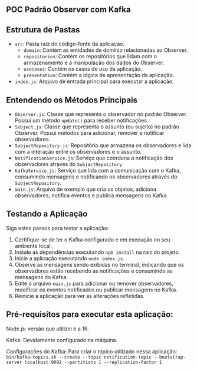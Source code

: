 ## POC Padrão Observer com Kafka
## Estrutura de Pastas

- `src`: Pasta raiz do código-fonte da aplicação.
  - `domain`: Contém as entidades de domínio relacionadas ao Observer.
  - `repositories`: Contém os repositórios que lidam com o armazenamento e a manipulação dos dados do Observer.
  - `usecases`: Contém os casos de uso da aplicação.
  - `presentation`: Contém a lógica de apresentação da aplicação.
- `index.js`: Arquivo de entrada principal para executar a aplicação.

## Entendendo os Métodos Principais

- `Observer.js`: Classe que representa o observador no padrão Observer. Possui um método `update()` para receber notificações.
- `Subject.js`: Classe que representa o assunto (ou sujeito) no padrão Observer. Possui métodos para adicionar, remover e notificar observadores.
- `SubjectRepository.js`: Repositório que armazena os observadores e lida com a interação entre os observadores e o assunto.
- `NotificationService.js`: Serviço que coordena a notificação dos observadores através do `SubjectRepository`.
- `KafkaService.js`: Serviço que lida com a comunicação com o Kafka, consumindo mensagens e notificando os observadores através do `SubjectRepository`.
- `main.js`: Arquivo de exemplo que cria os objetos, adiciona observadores, notifica eventos e publica mensagens no Kafka.

## Testando a Aplicação

Siga estes passos para testar a aplicação:

1. Certifique-se de ter o Kafka configurado e em execução no seu ambiente local.
2. Instale as dependências executando `npm install` na raiz do projeto.
3. Inicie a aplicação executando `node index.js`.
4. Observe as mensagens sendo exibidas no terminal, indicando que os observadores estão recebendo as notificações e consumindo as mensagens do Kafka.
5. Edite o arquivo `main.js` para adicionar ou remover observadores, modificar os eventos notificados ou publicar mensagens no Kafka.
6. Reinicie a aplicação para ver as alterações refletidas.

## Pré-requisitos para executar esta aplicação:

Node.js: versão que utilizei é a 16.

Kafka: Devidamente configurado na máquina.

Configurações do Kafka: 
Para criar o tópico utilizado nessa aplicação:
`bin/kafka-topics.sh --create --topic notification-topic --bootstrap-server localhost:9092 --partitions 1 --replication-factor 1`

 

